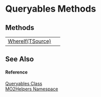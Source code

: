 # Queryables Methods




## Methods
<table>
<tr>
<td><a href="72481e8e-b1e7-b9f1-b286-9e2f90c92ff7">WhereIf(TSource)</a></td>
<td> </td></tr>
</table>

## See Also


#### Reference
<a href="5f81f612-4396-57b1-c8f9-2f1b3ec8bcf5">Queryables Class</a>  
<a href="bf0167f1-4967-5ff5-f4a0-31ea501661d0">MO2Helpers Namespace</a>  
